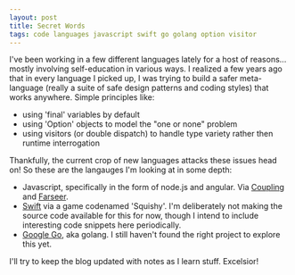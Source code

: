 ```yaml
---
layout: post
title: Secret Words
tags: code languages javascript swift go golang option visitor
---
```


I've been working in a few different languages lately for a host of reasons... mostly involving self-education in various ways. I realized a few years ago that in every language I picked up, I was trying to build a safer meta-language (really a suite of safe design patterns and coding styles) that works anywhere. Simple principles like:

- using 'final' variables by default
- using 'Option' objects to model the "one or none" problem
- using visitors (or double dispatch) to handle type variety rather then runtime interrogation

Thankfully, the current crop of new languages attacks these issues head on! So these are the langauges I'm looking at in some depth:

- Javascript, specifically in the form of node.js and angular. Via [Coupling](http://github.com/robertfmurdock/Coupling/) and [Farseer](http://github.com/robertfmurdock/Farseer/).
- [Swift](http://developer.apple.com/swift/blog/) via a game codenamed 'Squishy'. I'm deliberately not making the source code available for this for now, though I intend to include interesting code snippets here periodically.
- [Google Go](http://golang.org/), aka golang. I still haven't found the right project to explore this yet.

I'll try to keep the blog updated with notes as I learn stuff. Excelsior!
